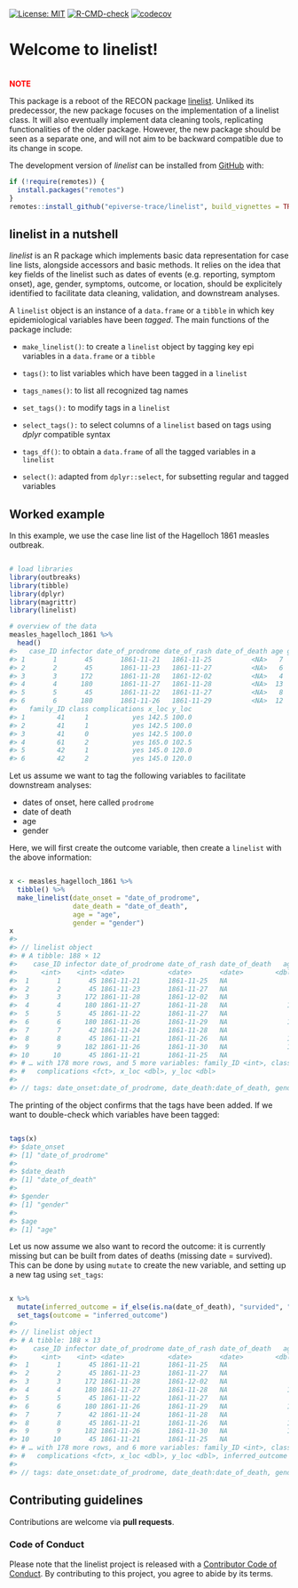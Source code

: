 
<!-- README.md is generated from README.Rmd. Please edit that file -->

<!-- badges: start -->

[![License:
MIT](https://img.shields.io/badge/License-MIT-yellow.svg)](https://opensource.org/licenses/MIT)
[![R-CMD-check](https://github.com/epiverse-trace/linelist/workflows/R-CMD-check/badge.svg)](https://github.com/epiverse-trace/linelist/actions)
[![codecov](https://codecov.io/gh/epiverse-trace/linelist/branch/main/graph/badge.svg?token=JGTCEY0W02)](https://codecov.io/gh/epiverse-trace/linelist)
<!-- badges: end -->

# Welcome to linelist\!

<br> **<span style="color: red;">NOTE</span>**

This package is a reboot of the RECON package
[linelist](https://github.com/reconhub/linelist). Unliked its
predecessor, the new package focuses on the implementation of a linelist
class. It will also eventually implement data cleaning tools,
replicating functionalities of the older package. However, the new
package should be seen as a separate one, and will not aim to be
backward compatible due to its change in scope.

The development version of *linelist* can be installed from
[GitHub](https://github.com/) with:

``` r
if (!require(remotes)) {
  install.packages("remotes")
}
remotes::install_github("epiverse-trace/linelist", build_vignettes = TRUE)
```

## linelist in a nutshell

*linelist* is an R package which implements basic data representation
for case line lists, alongside accessors and basic methods. It relies on
the idea that key fields of the linelist such as dates of events
(e.g. reporting, symptom onset), age, gender, symptoms, outcome, or
location, should be explicitely identified to facilitate data cleaning,
validation, and downstream analyses.

A `linelist` object is an instance of a `data.frame` or a `tibble` in
which key epidemiological variables have been *tagged*. The main
functions of the package include:

  - `make_linelist()`: to create a `linelist` object by tagging key epi
    variables in a `data.frame` or a `tibble`

  - `tags()`: to list variables which have been tagged in a `linelist`

  - `tags_names()`: to list all recognized tag names

  - `set_tags():` to modify tags in a `linelist`

  - `select_tags():` to select columns of a `linelist` based on tags
    using *dplyr* compatible syntax

  - `tags_df()`: to obtain a `data.frame` of all the tagged variables in
    a `linelist`

  - `select()`: adapted from `dplyr::select`, for subsetting regular and
    tagged variables

## Worked example

In this example, we use the case line list of the Hagelloch 1861 measles
outbreak.

``` r

# load libraries
library(outbreaks)
library(tibble)
library(dplyr)
library(magrittr)
library(linelist)

# overview of the data
measles_hagelloch_1861 %>%
  head()
#>   case_ID infector date_of_prodrome date_of_rash date_of_death age gender
#> 1       1       45       1861-11-21   1861-11-25          <NA>   7      f
#> 2       2       45       1861-11-23   1861-11-27          <NA>   6      f
#> 3       3      172       1861-11-28   1861-12-02          <NA>   4      f
#> 4       4      180       1861-11-27   1861-11-28          <NA>  13      m
#> 5       5       45       1861-11-22   1861-11-27          <NA>   8      f
#> 6       6      180       1861-11-26   1861-11-29          <NA>  12      m
#>   family_ID class complications x_loc y_loc
#> 1        41     1           yes 142.5 100.0
#> 2        41     1           yes 142.5 100.0
#> 3        41     0           yes 142.5 100.0
#> 4        61     2           yes 165.0 102.5
#> 5        42     1           yes 145.0 120.0
#> 6        42     2           yes 145.0 120.0
```

Let us assume we want to tag the following variables to facilitate
downstream analyses:

  - dates of onset, here called `prodrome`
  - date of death
  - age
  - gender

Here, we will first create the outcome variable, then create a
`linelist` with the above information:

``` r

x <- measles_hagelloch_1861 %>%
  tibble() %>%
  make_linelist(date_onset = "date_of_prodrome",
                date_death = "date_of_death",
                age = "age",
                gender = "gender")
x
#> 
#> // linelist object
#> # A tibble: 188 × 12
#>    case_ID infector date_of_prodrome date_of_rash date_of_death   age gender
#>      <int>    <int> <date>           <date>       <date>        <dbl> <fct> 
#>  1       1       45 1861-11-21       1861-11-25   NA                7 f     
#>  2       2       45 1861-11-23       1861-11-27   NA                6 f     
#>  3       3      172 1861-11-28       1861-12-02   NA                4 f     
#>  4       4      180 1861-11-27       1861-11-28   NA               13 m     
#>  5       5       45 1861-11-22       1861-11-27   NA                8 f     
#>  6       6      180 1861-11-26       1861-11-29   NA               12 m     
#>  7       7       42 1861-11-24       1861-11-28   NA                6 m     
#>  8       8       45 1861-11-21       1861-11-26   NA               10 m     
#>  9       9      182 1861-11-26       1861-11-30   NA               13 m     
#> 10      10       45 1861-11-21       1861-11-25   NA                7 f     
#> # … with 178 more rows, and 5 more variables: family_ID <int>, class <fct>,
#> #   complications <fct>, x_loc <dbl>, y_loc <dbl>
#> 
#> // tags: date_onset:date_of_prodrome, date_death:date_of_death, gender:gender, age:age
```

The printing of the object confirms that the tags have been added. If we
want to double-check which variables have been tagged:

``` r

tags(x)
#> $date_onset
#> [1] "date_of_prodrome"
#> 
#> $date_death
#> [1] "date_of_death"
#> 
#> $gender
#> [1] "gender"
#> 
#> $age
#> [1] "age"
```

Let us now assume we also want to record the outcome: it is currently
missing but can be built from dates of deaths (missing date = survived).
This can be done by using `mutate` to create the new variable, and
setting up a new tag using `set_tags`:

``` r

x %>%
  mutate(inferred_outcome = if_else(is.na(date_of_death), "survided", "died")) %>%
  set_tags(outcome = "inferred_outcome")
#> 
#> // linelist object
#> # A tibble: 188 × 13
#>    case_ID infector date_of_prodrome date_of_rash date_of_death   age gender
#>      <int>    <int> <date>           <date>       <date>        <dbl> <fct> 
#>  1       1       45 1861-11-21       1861-11-25   NA                7 f     
#>  2       2       45 1861-11-23       1861-11-27   NA                6 f     
#>  3       3      172 1861-11-28       1861-12-02   NA                4 f     
#>  4       4      180 1861-11-27       1861-11-28   NA               13 m     
#>  5       5       45 1861-11-22       1861-11-27   NA                8 f     
#>  6       6      180 1861-11-26       1861-11-29   NA               12 m     
#>  7       7       42 1861-11-24       1861-11-28   NA                6 m     
#>  8       8       45 1861-11-21       1861-11-26   NA               10 m     
#>  9       9      182 1861-11-26       1861-11-30   NA               13 m     
#> 10      10       45 1861-11-21       1861-11-25   NA                7 f     
#> # … with 178 more rows, and 6 more variables: family_ID <int>, class <fct>,
#> #   complications <fct>, x_loc <dbl>, y_loc <dbl>, inferred_outcome <chr>
#> 
#> // tags: date_onset:date_of_prodrome, date_death:date_of_death, gender:gender, age:age, outcome:inferred_outcome
```

## Contributing guidelines

Contributions are welcome via **pull requests**.

### Code of Conduct

Please note that the linelist project is released with a [Contributor
Code of
Conduct](https://contributor-covenant.org/version/2/0/CODE_OF_CONDUCT.html).
By contributing to this project, you agree to abide by its terms.
